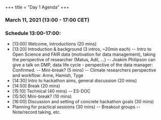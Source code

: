 +++
title = "Day 1 Agenda"
+++


### March 11, 2021 (13:00 - 17:00 CET)


### Schedule 13:00-17:00:

- [13:00] Welcome, introductions (20 mins)
- [13:20] Introduction & background (3 intros, ~20min each)
-- Intro to Open Science and FAIR data (motivation for data management), taking the perspective of researcher (Matus, Adil, …)
-- Joakim Philipson can give a talk on DMP, data life cycle - perspective of the data manager: Confirmed.
-- Mini-break? (5 mins)
-- Climate researchers perspective and workflow: Anne, Hamish, Tyge
- [14:30] Intro to hackathon aims, general discussion (20 mins)
- [14:50] Break (20 mins) 
- [15:10] Technical (40 mins)
-- ES-DOC
- [15:50] Mini-break? (10 mins)
- [16:00] Discussion and setting of concrete hackathon goals (30 mins) 
- Planning for practical sessions (30 mins)
-- Breakout groups
-- Note/record taking, etc.
 


